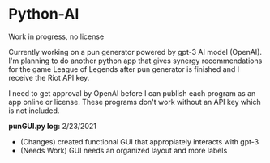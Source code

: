 # Python-AI
Work in progress, no license

Currently working on a pun generator powered by gpt-3 AI model (OpenAI). 
I'm planning to do another python app that gives synergy recommendations for the game League of Legends after pun generator is finished and I receive the Riot API key.

I need to get approval by OpenAI before I can publish each program as an app online or license.
These programs don't work without an API key which is not included.

**punGUI.py log:**
 2/23/2021
 - (Changes) created functional GUI that appropiately interacts with gpt-3
 - (Needs Work) GUI needs an organized layout and more labels

